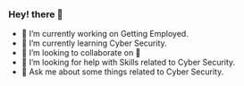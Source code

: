 ### Hey! there 👋

- 🔭 I’m currently working on Getting Employed.
- 🌱 I’m currently learning Cyber Security.
- 👯 I’m looking to collaborate on 🤔
- 🤔 I’m looking for help with Skills related to Cyber Security.
- 💬 Ask me about some things related to Cyber Security.
